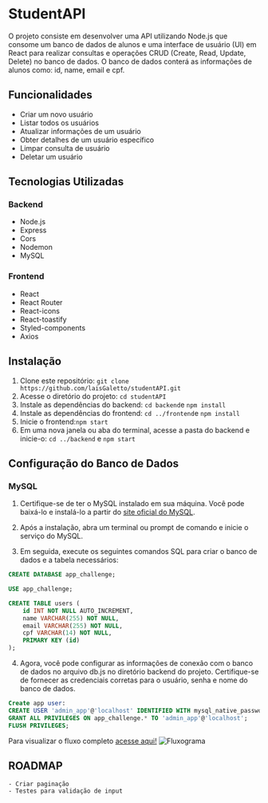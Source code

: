 # StudentAPI

O projeto consiste em desenvolver uma API utilizando Node.js que consome um banco de dados de alunos e uma interface de usuário (UI) em React para realizar consultas e operações CRUD (Create, Read, Update, Delete) no banco de dados. 
O banco de dados conterá as informações de alunos como: id, name, email e cpf.

## Funcionalidades

- Criar um novo usuário
- Listar todos os usuários
- Atualizar informações de um usuário
- Obter detalhes de um usuário específico 
- Limpar consulta de usuário
- Deletar um usuário


## Tecnologias Utilizadas

### Backend

- Node.js
- Express
- Cors
- Nodemon
- MySQL

### Frontend

- React
- React Router
- React-icons
- React-toastify
- Styled-components
- Axios 


## Instalação

1. Clone este repositório: `git clone https://github.com/laisGaletto/studentAPI.git`
2. Acesse o diretório do projeto: `cd studentAPI`
3. Instale as dependências do backend: `cd backend`e `npm install`
4. Instale as dependências do frontend: `cd ../frontend`e `npm install`
5. Inicie o frontend:`npm start`
6. Em uma nova janela ou aba do terminal, acesse a pasta do backend e inicie-o: `cd ../backend` e `npm start`


## Configuração do Banco de Dados

### MySQL

1. Certifique-se de ter o MySQL instalado em sua máquina. 
Você pode baixá-lo e instalá-lo a partir do [site oficial do MySQL](https://dev.mysql.com/downloads/).

2. Após a instalação, abra um terminal ou prompt de comando e inicie o serviço do MySQL.

3. Em seguida, execute os seguintes comandos SQL para criar o banco de dados e a tabela necessários:

```sql
CREATE DATABASE app_challenge;

USE app_challenge;

CREATE TABLE users (
	id INT NOT NULL AUTO_INCREMENT,
	name VARCHAR(255) NOT NULL,
	email VARCHAR(255) NOT NULL,
	cpf VARCHAR(14) NOT NULL,
	PRIMARY KEY (id)
);
```

4. Agora, você pode configurar as informações de conexão com o banco de dados no arquivo db.js no diretório backend do projeto. Certifique-se de fornecer as credenciais corretas para o usuário, senha e nome do banco de dados.

```sql
Create app user:
CREATE USER 'admin_app'@'localhost' IDENTIFIED WITH mysql_native_password BY 'password';
GRANT ALL PRIVILEGES ON app_challenge.* TO 'admin_app'@'localhost';
FLUSH PRIVILEGES;
```

Para visualizar o fluxo completo [acesse aqui!](https://excalidraw.com/#json=Az6VFYrrH4cSLa1y3wyHM,Efc-49yBYVLDkAEi8yPq6Q)
![Fluxograma](fluxograma.png)

## ROADMAP 

	- Criar paginação
 	- Testes para validação de input
